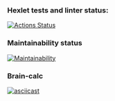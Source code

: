 ### Hexlet tests and linter status:
[![Actions Status](https://github.com/TryHardBich/frontend-project-44/actions/workflows/hexlet-check.yml/badge.svg)](https://github.com/TryHardBich/frontend-project-44/actions)

### Maintainability status
[![Maintainability](https://api.codeclimate.com/v1/badges/0c3e6ec3684b60a2df75/maintainability)](https://codeclimate.com/github/TryHardBich/frontend-project-44/maintainability)

### Brain-calc
[![asciicast](https://asciinema.org/a/bkhCkkGFyMVMYul9d3xFWdgkn.svg)](https://asciinema.org/a/bkhCkkGFyMVMYul9d3xFWdgkn)